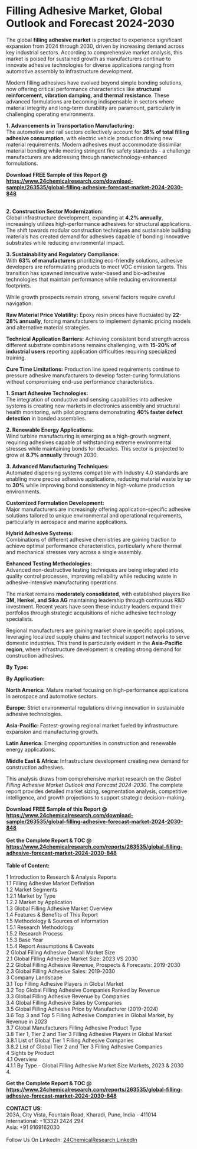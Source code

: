 <h1>Filling Adhesive Market, Global Outlook and Forecast 2024-2030</h1><p>The global <strong>filling adhesive market</strong> is projected to experience significant expansion from 2024 through 2030, driven by increasing demand across key industrial sectors. According to comprehensive market analysis, this market is poised for sustained growth as manufacturers continue to innovate adhesive technologies for diverse applications ranging from automotive assembly to infrastructure development.</p><p>Modern filling adhesives have evolved beyond simple bonding solutions, now offering critical performance characteristics like <strong>structural reinforcement, vibration damping, and thermal resistance</strong>. These advanced formulations are becoming indispensable in sectors where material integrity and long-term durability are paramount, particularly in challenging operating environments.</p><p><strong>1. Advancements in Transportation Manufacturing:</strong><br>
The automotive and rail sectors collectively account for <strong>38% of total filling adhesive consumption</strong>, with electric vehicle production driving new material requirements. Modern adhesives must accommodate dissimilar material bonding while meeting stringent fire safety standards - a challenge manufacturers are addressing through nanotechnology-enhanced formulations.</p><div><b>Download FREE Sample of this Report @ 
            <a href="https://www.24chemicalresearch.com/download-sample/263535/global-filling-adhesive-forecast-market-2024-2030-848">
            https://www.24chemicalresearch.com/download-sample/263535/global-filling-adhesive-forecast-market-2024-2030-848</a></b></div><br><p><strong>2. Construction Sector Modernization:</strong><br>
Global infrastructure development, expanding at <strong>4.2% annually</strong>, increasingly utilizes high-performance adhesives for structural applications. The shift towards modular construction techniques and sustainable building materials has created demand for adhesives capable of bonding innovative substrates while reducing environmental impact.</p><p><strong>3. Sustainability and Regulatory Compliance:</strong><br>
With <strong>63% of manufacturers</strong> prioritizing eco-friendly solutions, adhesive developers are reformulating products to meet VOC emission targets. This transition has spawned innovative water-based and bio-adhesive technologies that maintain performance while reducing environmental footprints.</p><p>While growth prospects remain strong, several factors require careful navigation:</p><p><strong>Raw Material Price Volatility:</strong> Epoxy resin prices have fluctuated by <strong>22-28% annually</strong>, forcing manufacturers to implement dynamic pricing models and alternative material strategies.</p><p><strong>Technical Application Barriers:</strong> Achieving consistent bond strength across different substrate combinations remains challenging, with <strong>15-20% of industrial users</strong> reporting application difficulties requiring specialized training.</p><p><strong>Cure Time Limitations:</strong> Production line speed requirements continue to pressure adhesive manufacturers to develop faster-curing formulations without compromising end-use performance characteristics.</p><p><strong>1. Smart Adhesive Technologies:</strong><br>
The integration of conductive and sensing capabilities into adhesive systems is creating new markets in electronics assembly and structural health monitoring, with pilot programs demonstrating <strong>40% faster defect detection</strong> in bonded assemblies.</p><p><strong>2. Renewable Energy Applications:</strong><br>
Wind turbine manufacturing is emerging as a high-growth segment, requiring adhesives capable of withstanding extreme environmental stresses while maintaining bonds for decades. This sector is projected to grow at <strong>8.7% annually</strong> through 2030.</p><p><strong>3. Advanced Manufacturing Techniques:</strong><br>
Automated dispensing systems compatible with Industry 4.0 standards are enabling more precise adhesive applications, reducing material waste by up to <strong>30%</strong> while improving bond consistency in high-volume production environments.</p><p><strong>Customized Formulation Development:</strong><br>
    Major manufacturers are increasingly offering application-specific adhesive solutions tailored to unique environmental and operational requirements, particularly in aerospace and marine applications.</p><p><strong>Hybrid Adhesive Systems:</strong><br>
    Combinations of different adhesive chemistries are gaining traction to achieve optimal performance characteristics, particularly where thermal and mechanical stresses vary across a single assembly.</p><p><strong>Enhanced Testing Methodologies:</strong><br>
    Advanced non-destructive testing techniques are being integrated into quality control processes, improving reliability while reducing waste in adhesive-intensive manufacturing operations.</p><p>The market remains <strong>moderately consolidated</strong>, with established players like <strong>3M, Henkel, and Sika AG</strong> maintaining leadership through continuous R&amp;D investment. Recent years have seen these industry leaders expand their portfolios through strategic acquisitions of niche adhesive technology specialists.</p><p>Regional manufacturers are gaining market share in specific applications, leveraging localized supply chains and technical support networks to serve domestic industries. This trend is particularly evident in the <strong>Asia-Pacific region</strong>, where infrastructure development is creating strong demand for construction adhesives.</p><p><strong>By Type:</strong></p><p><strong>By Application:</strong></p><p><strong>North America:</strong> Mature market focusing on high-performance applications in aerospace and automotive sectors.</p><p><strong>Europe:</strong> Strict environmental regulations driving innovation in sustainable adhesive technologies.</p><p><strong>Asia-Pacific:</strong> Fastest-growing regional market fueled by infrastructure expansion and manufacturing growth.</p><p><strong>Latin America:</strong> Emerging opportunities in construction and renewable energy applications.</p><p><strong>Middle East &amp; Africa:</strong> Infrastructure development creating new demand for construction adhesives.</p><p>This analysis draws from comprehensive market research on the <em>Global Filling Adhesive Market Outlook and Forecast 2024-2030</em>. The complete report provides detailed market sizing, segmentation analysis, competitive intelligence, and growth projections to support strategic decision-making.</p><div><b>Download FREE Sample of this Report @ 
            <a href="https://www.24chemicalresearch.com/download-sample/263535/global-filling-adhesive-forecast-market-2024-2030-848">
            https://www.24chemicalresearch.com/download-sample/263535/global-filling-adhesive-forecast-market-2024-2030-848</a></b></div><br><div><b>Get the Complete Report & TOC @ 
            <a href="https://www.24chemicalresearch.com/reports/263535/global-filling-adhesive-forecast-market-2024-2030-848">
            https://www.24chemicalresearch.com/reports/263535/global-filling-adhesive-forecast-market-2024-2030-848</a></b></div><br>
            <b>Table of Content:</b><p>1 Introduction to Research & Analysis Reports<br />
    1.1 Filling Adhesive Market Definition<br />
    1.2 Market Segments<br />
        1.2.1 Market by Type<br />
        1.2.2 Market by Application<br />
    1.3 Global Filling Adhesive Market Overview<br />
    1.4 Features & Benefits of This Report<br />
    1.5 Methodology & Sources of Information<br />
        1.5.1 Research Methodology<br />
        1.5.2 Research Process<br />
        1.5.3 Base Year<br />
        1.5.4 Report Assumptions & Caveats<br />
2 Global Filling Adhesive Overall Market Size<br />
    2.1 Global Filling Adhesive Market Size: 2023 VS 2030<br />
    2.2 Global Filling Adhesive Revenue, Prospects & Forecasts: 2019-2030<br />
    2.3 Global Filling Adhesive Sales: 2019-2030<br />
3 Company Landscape<br />
    3.1 Top Filling Adhesive Players in Global Market<br />
    3.2 Top Global Filling Adhesive Companies Ranked by Revenue<br />
    3.3 Global Filling Adhesive Revenue by Companies<br />
    3.4 Global Filling Adhesive Sales by Companies<br />
    3.5 Global Filling Adhesive Price by Manufacturer (2019-2024)<br />
    3.6 Top 3 and Top 5 Filling Adhesive Companies in Global Market, by Revenue in 2023<br />
    3.7 Global Manufacturers Filling Adhesive Product Type<br />
    3.8 Tier 1, Tier 2 and Tier 3 Filling Adhesive Players in Global Market<br />
        3.8.1 List of Global Tier 1 Filling Adhesive Companies<br />
        3.8.2 List of Global Tier 2 and Tier 3 Filling Adhesive Companies<br />
4 Sights by Product<br />
    4.1 Overview<br />
        4.1.1 By Type - Global Filling Adhesive Market Size Markets, 2023 & 2030<br />
        4.</p><div><b>Get the Complete Report & TOC @ 
            <a href="https://www.24chemicalresearch.com/reports/263535/global-filling-adhesive-forecast-market-2024-2030-848">
            https://www.24chemicalresearch.com/reports/263535/global-filling-adhesive-forecast-market-2024-2030-848</a></b></div><br><b>CONTACT US:</b><br>
            203A, City Vista, Fountain Road, Kharadi, Pune, India - 411014<br>
            International: +1(332) 2424 294<br>
            Asia: +91 9169162030 <br><br>
            Follow Us On LinkedIn: <a href="https://www.linkedin.com/company/24chemicalresearch/">24ChemicalResearch LinkedIn</a>